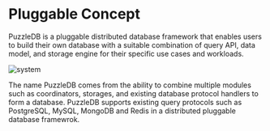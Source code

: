 # Pluggable Concept

PuzzleDB is a pluggable distributed database framework that enables users to build their own database with a suitable combination of query API, data model, and storage engine for their specific use cases and workloads.

![system](img/system.png)

The name PuzzleDB comes from the ability to combine multiple modules such as coordinators, storages, and existing database protocol handlers to form a database. PuzzleDB supports existing query protocols such as PostgreSQL, MySQL, MongoDB and Redis in a distributed pluggable database framewrok.
